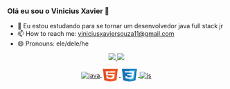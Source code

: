 ### Olá eu sou o Vinicius Xavier 👋

- 🌱 Eu estou estudando para se tornar um desenvolvedor java full stack jr 
- 📫 How to reach me: viniciusxaviersouza11@gmail.com
- 😄 Pronouns: ele/dele/he

<div align="center">
  <a href="https://github.com/ViniciusSXavier999">
  <img width="48%" src="https://github-readme-stats.vercel.app/api?username=ViniciusSXavier999&show_icons=true&theme=highcontrast&include_all_commits=true&count_private=true"/>
  <img width="48%" src="https://github-readme-stats.vercel.app/api/top-langs/?username=ViniciusSXavier999&layout=compact&langs_count=16&theme=highcontrast"/>
</div>

  <div align="center">                                               
  <div style="display: inline_block"><br>
  <img align="center" alt="java" height="50" width="40" src="https://cdn.jsdelivr.net/gh/devicons/devicon/icons/java/java-original-wordmark.svg">
  <img align="center" alt="HTML" height="30" width="40" src="https://raw.githubusercontent.com/devicons/devicon/master/icons/html5/html5-original.svg">
  <img align="center" alt="CSS" height="30" width="40" src="https://raw.githubusercontent.com/devicons/devicon/master/icons/css3/css3-original.svg">
  <img align="center" alt="js" height="30" width="40" src="https://cdn.jsdelivr.net/gh/devicons/devicon/icons/javascript/javascript-original.svg">
</div>
